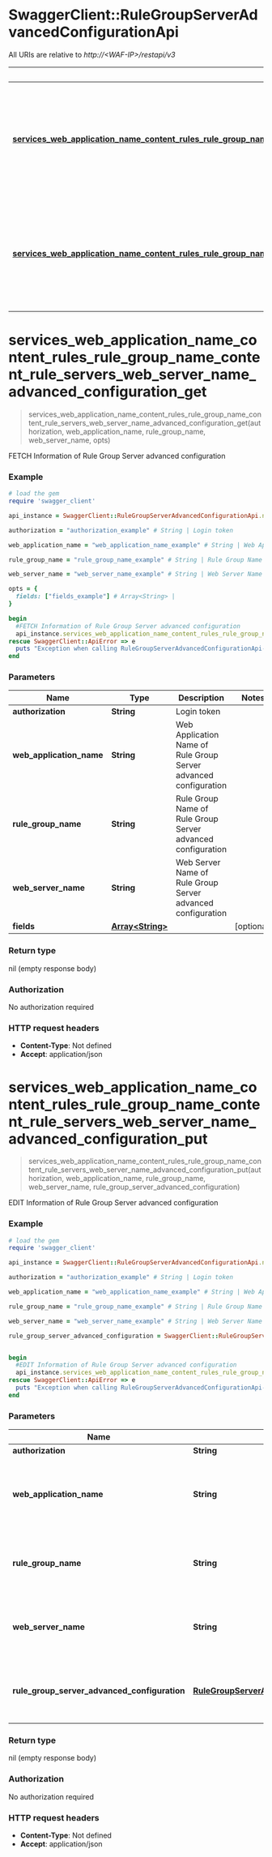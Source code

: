 # SwaggerClient::RuleGroupServerAdvancedConfigurationApi

All URIs are relative to *http://&lt;WAF-IP&gt;/restapi/v3*

Method | HTTP request | Description
------------- | ------------- | -------------
[**services_web_application_name_content_rules_rule_group_name_content_rule_servers_web_server_name_advanced_configuration_get**](RuleGroupServerAdvancedConfigurationApi.md#services_web_application_name_content_rules_rule_group_name_content_rule_servers_web_server_name_advanced_configuration_get) | **GET** /services/{Web Application Name}/content-rules/{Rule Group Name}/content-rule-servers/{Web Server Name}/advanced-configuration | FETCH Information of Rule Group Server advanced configuration
[**services_web_application_name_content_rules_rule_group_name_content_rule_servers_web_server_name_advanced_configuration_put**](RuleGroupServerAdvancedConfigurationApi.md#services_web_application_name_content_rules_rule_group_name_content_rule_servers_web_server_name_advanced_configuration_put) | **PUT** /services/{Web Application Name}/content-rules/{Rule Group Name}/content-rule-servers/{Web Server Name}/advanced-configuration  | EDIT Information of Rule Group Server advanced configuration


# **services_web_application_name_content_rules_rule_group_name_content_rule_servers_web_server_name_advanced_configuration_get**
> services_web_application_name_content_rules_rule_group_name_content_rule_servers_web_server_name_advanced_configuration_get(authorization, web_application_name, rule_group_name, web_server_name, opts)

FETCH Information of Rule Group Server advanced configuration



### Example
```ruby
# load the gem
require 'swagger_client'

api_instance = SwaggerClient::RuleGroupServerAdvancedConfigurationApi.new

authorization = "authorization_example" # String | Login token

web_application_name = "web_application_name_example" # String | Web Application Name of Rule Group Server advanced configuration

rule_group_name = "rule_group_name_example" # String | Rule Group Name of Rule Group Server advanced configuration

web_server_name = "web_server_name_example" # String | Web Server Name of Rule Group Server advanced configuration

opts = { 
  fields: ["fields_example"] # Array<String> | 
}

begin
  #FETCH Information of Rule Group Server advanced configuration
  api_instance.services_web_application_name_content_rules_rule_group_name_content_rule_servers_web_server_name_advanced_configuration_get(authorization, web_application_name, rule_group_name, web_server_name, opts)
rescue SwaggerClient::ApiError => e
  puts "Exception when calling RuleGroupServerAdvancedConfigurationApi->services_web_application_name_content_rules_rule_group_name_content_rule_servers_web_server_name_advanced_configuration_get: #{e}"
end
```

### Parameters

Name | Type | Description  | Notes
------------- | ------------- | ------------- | -------------
 **authorization** | **String**| Login token | 
 **web_application_name** | **String**| Web Application Name of Rule Group Server advanced configuration | 
 **rule_group_name** | **String**| Rule Group Name of Rule Group Server advanced configuration | 
 **web_server_name** | **String**| Web Server Name of Rule Group Server advanced configuration | 
 **fields** | [**Array&lt;String&gt;**](String.md)|  | [optional] 

### Return type

nil (empty response body)

### Authorization

No authorization required

### HTTP request headers

 - **Content-Type**: Not defined
 - **Accept**: application/json



# **services_web_application_name_content_rules_rule_group_name_content_rule_servers_web_server_name_advanced_configuration_put**
> services_web_application_name_content_rules_rule_group_name_content_rule_servers_web_server_name_advanced_configuration_put(authorization, web_application_name, rule_group_name, web_server_name, rule_group_server_advanced_configuration)

EDIT Information of Rule Group Server advanced configuration



### Example
```ruby
# load the gem
require 'swagger_client'

api_instance = SwaggerClient::RuleGroupServerAdvancedConfigurationApi.new

authorization = "authorization_example" # String | Login token

web_application_name = "web_application_name_example" # String | Web Application Name of Rule Group Server advanced configuration

rule_group_name = "rule_group_name_example" # String | Rule Group Name of Rule Group Server advanced configuration

web_server_name = "web_server_name_example" # String | Web Server Name of Rule Group Server advanced configuration

rule_group_server_advanced_configuration = SwaggerClient::RuleGroupServerAdvancedConfigurationBody.new # RuleGroupServerAdvancedConfigurationBody | Body Parameter of Rule Group Server advanced configuration


begin
  #EDIT Information of Rule Group Server advanced configuration
  api_instance.services_web_application_name_content_rules_rule_group_name_content_rule_servers_web_server_name_advanced_configuration_put(authorization, web_application_name, rule_group_name, web_server_name, rule_group_server_advanced_configuration)
rescue SwaggerClient::ApiError => e
  puts "Exception when calling RuleGroupServerAdvancedConfigurationApi->services_web_application_name_content_rules_rule_group_name_content_rule_servers_web_server_name_advanced_configuration_put: #{e}"
end
```

### Parameters

Name | Type | Description  | Notes
------------- | ------------- | ------------- | -------------
 **authorization** | **String**| Login token | 
 **web_application_name** | **String**| Web Application Name of Rule Group Server advanced configuration | 
 **rule_group_name** | **String**| Rule Group Name of Rule Group Server advanced configuration | 
 **web_server_name** | **String**| Web Server Name of Rule Group Server advanced configuration | 
 **rule_group_server_advanced_configuration** | [**RuleGroupServerAdvancedConfigurationBody**](RuleGroupServerAdvancedConfigurationBody.md)| Body Parameter of Rule Group Server advanced configuration | 

### Return type

nil (empty response body)

### Authorization

No authorization required

### HTTP request headers

 - **Content-Type**: Not defined
 - **Accept**: application/json




